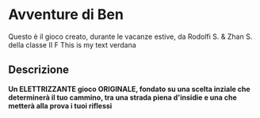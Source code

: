 # Avventure di Ben

Questo è il gioco creato, durante le vacanze estive, da Rodolfi S. & Zhan S. della classe II F
 <font style = "verdana"> This is my text verdana</font>

## Descrizione 

__Un ELETTRIZZANTE gioco ORIGINALE, fondato su una scelta inziale che determinerà il tuo cammino, tra una strada piena d'insidie e una che metterà alla prova i tuoi riflessi__
